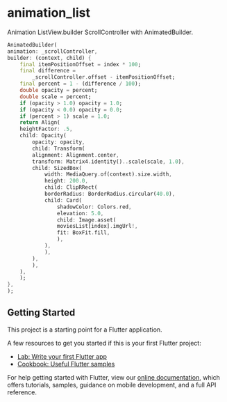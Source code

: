 # animation_list

Animation ListView.builder ScrollController with AnimatedBuilder.

```dart
AnimatedBuilder(
animation: _scrollController,
builder: (context, child) {
    final itemPositionOffset = index * 100;
    final difference =
        _scrollController.offset - itemPositionOffset;
    final percent = 1 - (difference / 100);
    double opacity = percent;
    double scale = percent;
    if (opacity > 1.0) opacity = 1.0;
    if (opacity < 0.0) opacity = 0.0;
    if (percent > 1) scale = 1.0;
    return Align(
    heightFactor: .5,
    child: Opacity(
        opacity: opacity,
        child: Transform(
        alignment: Alignment.center,
        transform: Matrix4.identity()..scale(scale, 1.0),
        child: SizedBox(
            width: MediaQuery.of(context).size.width,
            height: 200.0,
            child: ClipRRect(
            borderRadius: BorderRadius.circular(40.0),
            child: Card(
                shadowColor: Colors.red,
                elevation: 5.0,
                child: Image.asset(
                moviesList[index].imgUrl!,
                fit: BoxFit.fill,
                ),
            ),
            ),
        ),
        ),
    ),
    );
},
);
```

## Getting Started

This project is a starting point for a Flutter application.

A few resources to get you started if this is your first Flutter project:

- [Lab: Write your first Flutter app](https://flutter.dev/docs/get-started/codelab)
- [Cookbook: Useful Flutter samples](https://flutter.dev/docs/cookbook)

For help getting started with Flutter, view our
[online documentation](https://flutter.dev/docs), which offers tutorials,
samples, guidance on mobile development, and a full API reference.
